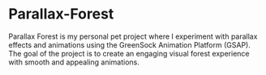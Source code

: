 # Parallax-Forest
Parallax Forest is my personal pet project where I experiment with parallax effects and animations using the GreenSock Animation Platform (GSAP). The goal of the project is to create an engaging visual forest experience with smooth and appealing animations.
